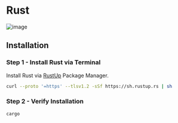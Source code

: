 # Rust

![image](https://github.com/user-attachments/assets/16bf77c9-f221-4d50-ba1f-254793a4da98)


## Installation 

### Step 1 - Install Rust via Terminal
Install Rust via [RustUp](rust-lang.org/tools/install) Package Manager.

```bash
curl --proto '=https' --tlsv1.2 -sSf https://sh.rustup.rs | sh
```


### Step 2 - Verify Installation

```bash
cargo
```

